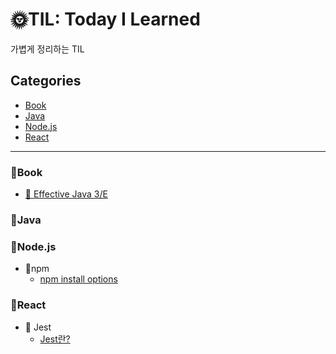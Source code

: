# 🌞TIL: Today I Learned

가볍게 정리하는 TIL

## Categories
- [Book](#📌book)
- [Java](#📌java)
- [Node.js](#📌nodejs)
- [React](#📌react)

-------
### 📌Book
- [📕 Effective Java 3/E](https://github.com/sieunp06/TIL/tree/main/Book/Effective%20Java)

### 📌Java

### 📌Node.js
- 📄npm
    - [npm install options](https://github.com/sieunp06/TIL/blob/main/Node.js/npm/npm-install-options.md)

### 📌React
- 📄 Jest
    - [Jest란?](https://github.com/sieunp06/TIL/blob/main/React/Jest/what-is-jest.md)